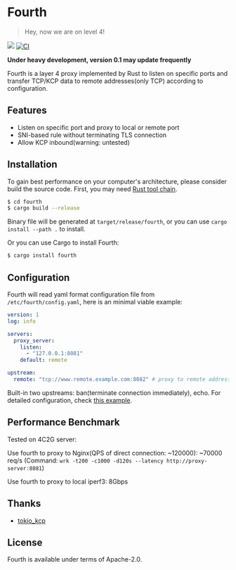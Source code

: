 # Fourth

> Hey, now we are on level 4!

[![](https://img.shields.io/crates/v/fourth)](https://crates.io/crates/fourth) [![CI](https://img.shields.io/github/workflow/status/kernelerr/fourth/Rust)](https://github.com/KernelErr/fourth/actions/workflows/rust.yml)

**Under heavy development, version 0.1 may update frequently**

Fourth is a layer 4 proxy implemented by Rust to listen on specific ports and transfer TCP/KCP data to remote addresses(only TCP) according to configuration.

## Features

- Listen on specific port and proxy to local or remote port
- SNI-based rule without terminating TLS connection
- Allow KCP inbound(warning: untested)

## Installation

To gain best performance on your computer's architecture, please consider build the source code. First, you may need [Rust tool chain](https://rustup.rs/).

```bash
$ cd fourth
$ cargo build --release
```

Binary file will be generated at `target/release/fourth`, or you can use `cargo install --path .` to install.

Or you can use Cargo to install Fourth:

```bash
$ cargo install fourth
```

## Configuration

Fourth will read yaml format configuration file from `/etc/fourth/config.yaml`, here is an minimal viable example:

```yaml
version: 1
log: info

servers:
  proxy_server:
    listen:
      - "127.0.0.1:8081"
    default: remote

upstream:
  remote: "tcp://www.remote.example.com:8082" # proxy to remote address
```

Built-in two upstreams: ban(terminate connection immediately), echo. For detailed configuration, check [this example](./example-config.yaml).

## Performance Benchmark

Tested on 4C2G server:

Use fourth to proxy to Nginx(QPS of direct connection: ~120000): ~70000 req/s (Command: `wrk -t200 -c1000 -d120s --latency http://proxy-server:8081`)

Use fourth to proxy to local iperf3: 8Gbps

## Thanks

- [tokio_kcp](https://github.com/Matrix-Zhang/tokio_kcp)

## License

Fourth is available under terms of Apache-2.0.